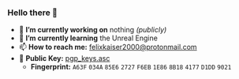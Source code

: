 ### Hello there 👋

- 🔭 **I’m currently working on** nothing *(publicly)*
- 🌱 **I’m currently learning** the Unreal Engine
- 📫 **How to reach me:** [felixkaiser2000@protonmail.com](mailto:felixkaiser2000@protonmail.com)
- 🔑 **Public Key:** [pgp_keys.asc](https://keybase.io/foxscore/pgp_keys.asc)
  - **Fingerprint:** `A63F` `034A` `85E6` `2727` `F6EB` `1E86` `8B18` `4177` `D1DD` `9021`

<!--
**foxscore/foxscore** is a ✨ _special_ ✨ repository because its `README.md` (this file) appears on your GitHub profile.

Here are some ideas to get you started:

- 👯 I’m looking to collaborate on ...
- 🤔 I’m looking for help with ...
- 💬 Ask me about ...
- ⚡ Fun fact: ...
-->
